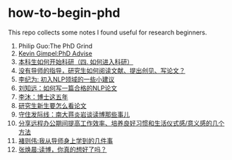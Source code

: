 # how-to-begin-phd

This repo collects some notes I found useful for research beginners. 

1. Philip Guo:The PhD Grind
2. [Kevin Gimpel:PhD Advise](https://home.ttic.edu/~kgimpel/etc/phd-advice.pdf)
3. [本科生如何开始科研（四. 如何进入科研）](https://zhuanlan.zhihu.com/p/40178338)
4. [没有导师的指导，研究生如何阅读文献、提出创见、写论文？](https://www.zhihu.com/question/23647187/answer/568803695)
5. [李纪为: 初入NLP领域的一些小建议](https://zhuanlan.zhihu.com/p/59184256)
6. [刘知远：如何写一篇合格的NLP论文](https://www.jiqizhixin.com/articles/19031101)
7. [李沐：博士这五年](https://zhuanlan.zhihu.com/p/25099638)
8. [研究生新生要怎么看论文](https://www.zhihu.com/question/304334959/answer/576588856)
9. [守住发际线：南大蒋炎岩谈读博那些事儿](https://mp.weixin.qq.com/s/S2JqnglvLP5-dpPmU-BNZA)
10. [分享远程办公期间提高工作效率、培养良好习惯和生活仪式感/意义感的几个方法](https://www.1point3acres.com/bbs/thread-664370-1-1.html)
11. [褚则伟:我从导师身上学到的几件事](https://zhuanlan.zhihu.com/p/242592577)
12. [张焕晨:读博，你真的想好了吗？](https://zhuanlan.zhihu.com/p/372884253)


